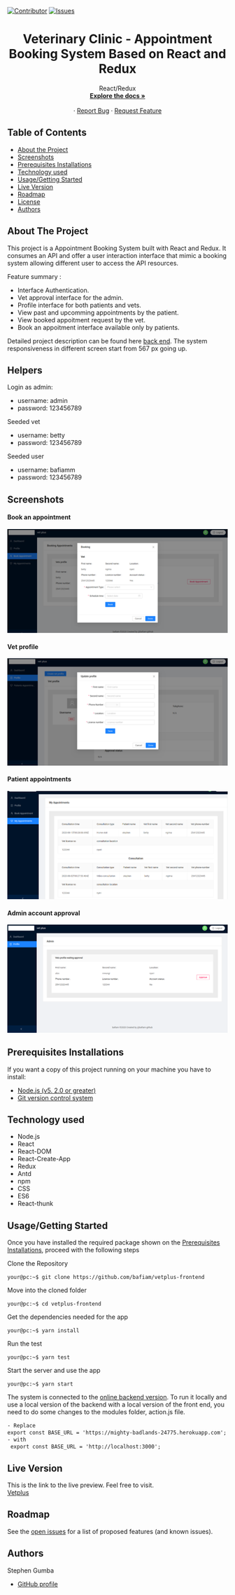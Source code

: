 [![Contributor][contributor-shield]][contributor-url]
[![Issues][issues-shield]][issues-url]
<br />

<p align="center">
  <h1 align="center">Veterinary Clinic - Appointment Booking System Based on React and Redux </h1>
  <p align="center">
    React/Redux
    <br />
    <a href="https://github.com/bafiam/vetplus-frontend.git"><strong>Explore the docs »</strong></a>
    <br />
    <br />
    ·
    <a href="https://github.com/bafiam/vetplus-frontend/issues">Report Bug</a>
    ·
    <a href="https://github.com/bafiam/vetplus-frontend/issues">Request Feature</a>
  </p>
</p>

<!-- TABLE OF CONTENTS -->

## Table of Contents

- [About the Project](#about-the-project)
- [Screenshots](#screenshots)
- [Prerequisites Installations](#prerequisites-installations)
- [Technology used](#technology-used)
- [Usage/Getting Started](#how-to-Use)
- [Live Version](#live-version)
- [Roadmap](#roadmap)
- [License](#license)
- [Authors](#authors)

<!-- ABOUT THE PROJECT -->

## About The Project

This project is a Appointment Booking System built with React and Redux. It consumes an API and offer a user interaction interface that mimic a booking system allowing different user to access the API resources.

Feature summary :

- Interface Authentication.
- Vet approval interface for the admin.
- Profile interface for both patients and vets.
- View past and upcomming appointments by the patient.
- View booked appoitment request by the vet.
- Book an appoitment interface available only by patients.

Detailed project description can be found here [back end](https://github.com/bafiam/vetplus-backend). The system responsiveness in different screen start from 567 px going up.

## Helpers

Login as admin:

- username: admin
- password: 123456789

Seeded vet

- username: betty
- password: 123456789

Seeded user

- username: bafiamm
- password: 123456789

## Screenshots

#### Book an appointment

<img src="./screenshots/book-appo.png" alt="screenshot1"/>

#### Vet profile

<img src="./screenshots/create-profile.png" alt="screenshot1"/>

#### Patient appointments

<img src="./screenshots/my-appointments.png" alt="screenshot1"/>

#### Admin account approval

<img src="./screenshots/admin.png" alt="screenshot1"/>

## Prerequisites Installations

<p>If you want a copy of this project running on your machine you have to install:</p>

- <a href="https://nodejs.org/en/">Node.js (v5. 2.0 or greater)</a>
- <a href="https://git-scm.com/downloads">Git version control system</a>

## Technology used

- Node.js
- React
- React-DOM
- React-Create-App
- Redux
- Antd
- npm
- CSS
- ES6
- React-thunk

## Usage/Getting Started

Once you have installed the required package shown on the [Prerequisites Installations](#required-installations), proceed with the following steps

Clone the Repository

```Shell
your@pc:~$ git clone https://github.com/bafiam/vetplus-frontend
```

Move into the cloned folder

```Shell
your@pc:~$ cd vetplus-frontend
```

Get the dependencies needed for the app

```Shell
your@pc:~$ yarn install
```

Run the test

```Shell
your@pc:~$ yarn test
```

Start the server and use the app

```Shell
your@pc:~$ yarn start
```

The system is connected to the [online backend version](https://github.com/bafiam/vetplus-backend). To run it locally and use a local version of the backend with a local version of the front end, you need to do some changes to the modules folder, action.js file.

```
- Replace
export const BASE_URL = 'https://mighty-badlands-24775.herokuapp.com';
- with
 export const BASE_URL = 'http://localhost:3000';
```

## Live Version

This is the link to the live preview. Feel free to visit.<br>
[Vetplus](https://trusting-tereshkova-822a5f.netlify.app/)<br>

<!-- ROADMAP -->

## Roadmap

See the [open issues](https://github.com/bafiam/vetplus-frontend/issues) for a list of proposed features (and known issues).

<!-- CONTACT -->

## Authors

Stephen Gumba

- [GitHub profile](https://github.com/bafiam)

<!-- MARKDOWN LINKS & IMAGES -->
<!-- https://www.markdownguide.org/basic-syntax/#reference-style-links -->

[contributor-shield]: https://img.shields.io/badge/Contributors-1-%2300ff00
[contributor-url]: https://github.com/bafiam/vetplus-frontend/graphs/contributors
[issues-shield]: https://img.shields.io/badge/issues-0-%2300ff00
[issues-url]: https://github.com/bafiam/vetplus-frontend/issues/
